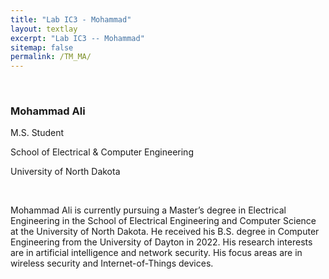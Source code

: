 ```yaml
---
title: "Lab IC3 - Mohammad"
layout: textlay
excerpt: "Lab IC3 -- Mohammad"
sitemap: false
permalink: /TM_MA/
---
```


<p>&nbsp;</p>

### Mohammad Ali

M.S. Student

School of Electrical & Computer Engineering

University of North Dakota

<p>&nbsp;</p>

Mohammad Ali is currently pursuing a Master’s degree in Electrical Engineering in the School of Electrical Engineering and Computer Science at the University of North Dakota. He received his B.S. degree in Computer Engineering from the University of Dayton in 2022. His research interests are in artificial intelligence and network security. His focus areas are in wireless security and Internet-of-Things devices.
